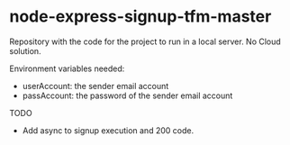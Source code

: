 # node-express-signup-tfm-master
Repository with the code for the project to run in a local server. No Cloud solution.

Environment variables needed:
+ userAccount: the sender email account
+ passAccount: the password of the sender email account

TODO
- Add async to signup execution and 200 code.